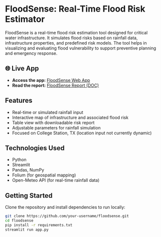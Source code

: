 # FloodSense: Real-Time Flood Risk Estimator

FloodSense is a real-time flood risk estimation tool designed for critical water infrastructure. It simulates flood risks based on rainfall data, infrastructure properties, and predefined risk models. The tool helps in visualizing and evaluating flood vulnerability to support preventive planning and emergency response.

## 🌐 Live App

- **Access the app:** [FloodSense Web App]([https://floodsense-cstx.streamlit.app])
- **Read the report:** [FloodSense Report (DOC)](https://docs.google.com/document/d/1ajH1DKk8LyBFUrP-oaSDsM-emb375H_ddkPelXNTOIM/edit?usp=sharing)


## Features

- Real-time or simulated rainfall input
- Interactive map of infrastructure and associated flood risk
- Table view with downloadable risk report
- Adjustable parameters for rainfall simulation
- Focused on College Station, TX (location input not currently dynamic)

## Technologies Used

- Python
- Streamlit
- Pandas, NumPy
- Folium (for geospatial mapping)
- Open-Meteo API (for real-time rainfall data)

## Getting Started

Clone the repository and install dependencies to run locally:

```bash
git clone https://github.com/your-username/floodsense.git
cd floodsense
pip install -r requirements.txt
streamlit run app.py
